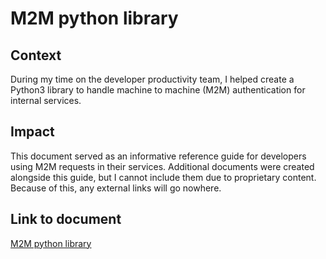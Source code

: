 # M2M python library

## Context

During my time on the developer productivity team, I helped create a Python3 library to handle machine to machine (M2M) authentication for internal services.

## Impact

This document served as an informative reference guide for developers using M2M requests in their services. Additional documents were created alongside this guide, but I cannot include them due to proprietary content. Because of this, any external links will go nowhere.

## Link to document

[M2M python library](pythonLibrary.md)
